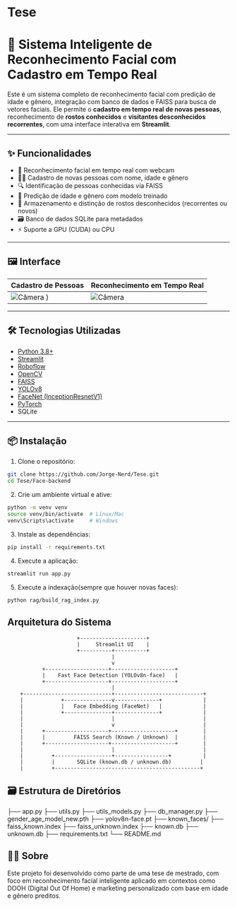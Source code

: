 # Tese

# 🧠 Sistema Inteligente de Reconhecimento Facial com Cadastro em Tempo Real

Este é um sistema completo de reconhecimento facial com predição de idade e gênero, integração com banco de dados e FAISS para busca de vetores faciais. Ele permite o **cadastro em tempo real de novas pessoas**, reconhecimento de **rostos conhecidos** e **visitantes desconhecidos recorrentes**, com uma interface interativa em **Streamlit**.

---

## ✨ Funcionalidades

- 🎥 Reconhecimento facial em tempo real com webcam
- 🧑‍💼 Cadastro de novas pessoas com nome, idade e gênero
- 🔍 Identificação de pessoas conhecidas via FAISS
- 🤖 Predição de idade e gênero com modelo treinado
- 📁 Armazenamento e distinção de rostos desconhecidos (recorrentes ou novos)
- 🗃️ Banco de dados SQLite para metadados
- ⚡ Suporte a GPU (CUDA) ou CPU

---

## 🖼️ Interface

| Cadastro de Pessoas | Reconhecimento em Tempo Real |
|---------------------|-------------------------------|
| ![Câmera](assets/realtime_recognition.png) ) | ![Câmera](assets/realtime_recognition.png) |

---

## 🛠️ Tecnologias Utilizadas

- [Python 3.8+](https://www.python.org/)
- [Streamlit](https://streamlit.io/)
- [Roboflow](https://universe.roboflow.com/large-benchmark-datasets/wider-face-ndtcz/dataset/1/download/yolov8)
- [OpenCV](https://opencv.org/)
- [FAISS](https://github.com/facebookresearch/faiss)
- [YOLOv8](https://github.com/ultralytics/ultralytics)
- [FaceNet (InceptionResnetV1)](https://github.com/timesler/facenet-pytorch)
- [PyTorch](https://pytorch.org/)
- SQLite

---

## 📦 Instalação

1. Clone o repositório:

```bash
git clone https://github.com/Jorge-Nerd/Tese.git
cd Tese/Face-backend
```
2. Crie um ambiente virtual e ative:

```bash
python -m venv venv
source venv/bin/activate  # Linux/Mac
venv\Scripts\activate     # Windows
```
3. Instale as dependências:

```bash
pip install -r requirements.txt
```

4. Execute a aplicação:

```bash
streamlit run app.py
```

5. Execute a indexação(sempre que houver novas faces):

```bash
python rag/build_rag_index.py

```

## Arquitetura do Sistema

                          +---------------------+
                          |     Streamlit UI    |
                          +----------+----------+
                                     |
                                     v
               +--------------------+--------------------+
               |    Fast Face Detection (YOLOv8n-face)   |
               +--------------------+--------------------+
                                     |
        +----------------------------+----------------------------+
        |            +---------------v--------------+             |
        |            |   Face Embedding (FaceNet)   |             |
        |            +---------------+--------------+             |
        |                            |                            |
        |                            v                            |
        |      +--------------------+--------------------+        |
        |      |         FAISS Search (Known / Unknown)  |        |
        |      +--------------------+--------------------+        |
        |                            |                            |
        |         +------------------+-----------------+          |
        |         |       SQLite (known.db / unknown.db)         |
        |         +----------------------------------------------+


##  🗃️ Estrutura de Diretórios

├── app.py
├── utils.py
├── utils_models.py
├── db_manager.py
├── gender_age_model_new.pth
├── yolov8n-face.pt
├── known_faces/
├── faiss_known.index
├── faiss_unknown.index
├── known.db
├── unknown.db
├── requirements.txt
└── README.md


##  🙋‍♂️ Sobre
Este projeto foi desenvolvido como parte de uma tese de mestrado, com foco em reconhecimento facial inteligente aplicado em contextos como DOOH (Digital Out Of Home) e marketing personalizado com base em idade e gênero preditos.
